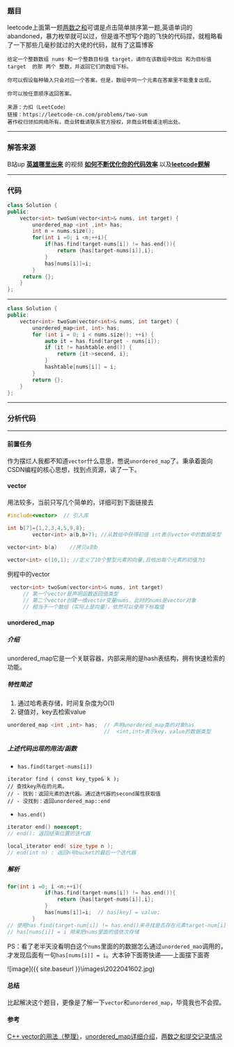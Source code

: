 ### 题目

leetcode上面第一题[两数之和](https://leetcode-cn.com/problems/two-sum/)可谓是点击简单排序第一题,英语单词的abandoned，暴力枚举就可以过，但是谁不想写个跑的飞快的代码捏，就粗略看了一下那些几毫秒就过的大佬的代码，就有了这篇博客

```
给定一个整数数组 nums 和一个整数目标值 target，请你在该数组中找出 和为目标值 target  的那 两个 整数，并返回它们的数组下标。

你可以假设每种输入只会对应一个答案。但是，数组中同一个元素在答案里不能重复出现。

你可以按任意顺序返回答案。

来源：力扣（LeetCode）
链接：https://leetcode-cn.com/problems/two-sum
著作权归领扣网络所有。商业转载请联系官方授权，非商业转载请注明出处。
```

***

### 解答来源

B站up [**英雄哪里出来**](https://space.bilibili.com/319521269) 的视频 [**如何不断优化你的代码效率**](https://www.bilibili.com/video/BV1LZ4y167Us/?spm_id_from=333.788) 以及[**leetcode题解**](https://leetcode-cn.com/submissions/detail/300893887/)

***

### 代码

```c++
class Solution {
public:
    vector<int> twoSum(vector<int>& nums, int target) {
        unordered_map <int ,int> has;
        int n = nums.size();
        for(int i =0; i <n;++i){
            if(has.find(target-nums[i]) != has.end()){
                return {has[target-nums[i]],i};
            }
            has[nums[i]]=i;
        }
     return {};
    }
};
```

***

```c++
class Solution {
public:
    vector<int> twoSum(vector<int>& nums, int target) {
        unordered_map<int, int> has;
        for (int i = 0; i < nums.size(); ++i) {
            auto it = has.find(target - nums[i]);
            if (it != hashtable.end()) {
                return {it->second, i};
            }
            hashtable[nums[i]] = i;
        }
        return {};
    }
};
```

***

### 分析代码

***

#### 前置任务

作为摆烂人我都不知道`vector`什么意思，憋说`unordered_map`了。秉承着面向CSDN编程的核心思想，找到点资源，读了一下。

#### vector

用法较多，当前只写几个简单的，详细可到下面链接去

```c++
#include<vector>  // 引入库

int b[7]={1,2,3,4,5,9,8};
        vector<int> a(b,b+7); //从数组中获得初值 int表示vector中的数据类型

vector<int> b(a) 	//拷贝a到b 
    
vector<int> c(10,1); //定义了10个整型元素的向量,且给出每个元素的初值为1
```

例程中的vector

```c++
 vector<int> twoSum(vector<int>& nums, int target)
     // 第一个vector是声明函数返回值类型
     // 第二个vector创建一维vector变量nums，此时的nums是vector对象
     // 相当于一个数组（实际上是向量），依然可以使用下标取值
```

#### unordered_map

##### 介绍

unordered_map它是一个关联容器，内部采用的是hash表结构，拥有快速检索的功能。

##### 特性简述

1. 通过哈希表存储，时间复杂度为O(1)
2. 键值对，key去检索value

```c++
unordered_map <int ,int> has;  // 声明unordered_map类的对象has
							   //  <int,int>表示key，value的数据类型
```

##### 上述代码出现的用法/函数

- `has.find(target-nums[i])`

```
iterator find ( const key_type& k );    
// 查找key所在的元素。
// - 找到：返回元素的迭代器。通过迭代器的second属性获取值
// - 没找到：返回unordered_map::end
```

- `has.end()`

```c++
iterator end() noexcept;
// end(): 返回结束位置的迭代器

local_iterator end( size_type n );
// end(int n) : 返回n号bucket的最后一个迭代器
```

##### 解析

```c++
for(int i =0; i <n;++i){
            if(has.find(target-nums[i]) != has.end()){
                return {has[target-nums[i]],i};
            }
            has[nums[i]]=i;  // has[key] = value;
        }
// 使用has.find(target-num[i]) != has.end()来寻找是否存在元素target-num[i]
// has[nums[i]] = i 用来把nums里面的值依次存储
```

PS：看了老半天没看明白这个`nums`里面的的数据怎么通过`unordered_mao`调用的，才发现后面有一句`has[nums[i]] = i`。大本钟下面寄快递——上面摆下面寄

![image]({{ site.baseurl }}\images\2022041602.jpg)

#### 总结

比起解决这个题目，更像是了解一下`vector`和`unordered_map`，毕竟我也不会捏。

#### 参考

[C++ vector的用法（整理）](https://blog.csdn.net/wkq0825/article/details/82255984?ops_request_misc=%7B%22request%5Fid%22%3A%22165008275516780255296482%22%2C%22scm%22%3A%2220140713.130102334.pc%5Fall.%22%7D&request_id=165008275516780255296482&biz_id=0&utm_medium=distribute.pc_search_result.none-task-blog-2~all~first_rank_ecpm_v1~rank_v31_ecpm-3-82255984.142^v9^pc_search_result_cache,157^v4^control&utm_term=vector&spm=1018.2226.3001.4187)，[unordered_map详细介绍](https://blog.csdn.net/lizhengze1117/article/details/96728468?ops_request_misc=%7B%22request%5Fid%22%3A%22165008265416780255233400%22%2C%22scm%22%3A%2220140713.130102334.pc%5Fall.%22%7D&request_id=165008265416780255233400&biz_id=0&utm_medium=distribute.pc_search_result.none-task-blog-2~all~first_rank_ecpm_v1~rank_v31_ecpm-1-96728468.142^v9^pc_search_result_cache,157^v4^control&utm_term=unordered_map&spm=1018.2226.3001.4187)，[两数之和提交记录情况](https://leetcode-cn.com/submissions/detail/300893887/)